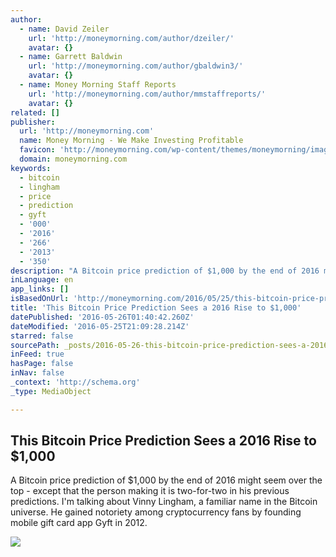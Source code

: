 ```yaml
---
author:
  - name: David Zeiler
    url: 'http://moneymorning.com/author/dzeiler/'
    avatar: {}
  - name: Garrett Baldwin
    url: 'http://moneymorning.com/author/gbaldwin3/'
    avatar: {}
  - name: Money Morning Staff Reports
    url: 'http://moneymorning.com/author/mmstaffreports/'
    avatar: {}
related: []
publisher:
  url: 'http://moneymorning.com'
  name: Money Morning - We Make Investing Profitable
  favicon: 'http://moneymorning.com/wp-content/themes/moneymorning/images/favicon.ico?e3e423'
  domain: moneymorning.com
keywords:
  - bitcoin
  - lingham
  - price
  - prediction
  - gyft
  - '000'
  - '2016'
  - '266'
  - '2013'
  - '350'
description: "A Bitcoin price prediction of $1,000 by the end of 2016 might seem over the top - except that the person making it is two-for-two in his previous predictions. I'm talking about Vinny Lingham, a familiar name in the Bitcoin universe. He gained notoriety among cryptocurrency fans by founding mobile gift card app Gyft in 2012."
inLanguage: en
app_links: []
isBasedOnUrl: 'http://moneymorning.com/2016/05/25/this-bitcoin-price-prediction-sees-a-2016-rise-to-1000/'
title: 'This Bitcoin Price Prediction Sees a 2016 Rise to $1,000'
datePublished: '2016-05-26T01:40:42.260Z'
dateModified: '2016-05-25T21:09:28.214Z'
starred: false
sourcePath: _posts/2016-05-26-this-bitcoin-price-prediction-sees-a-2016-rise-to-dollar1000.md
inFeed: true
hasPage: false
inNav: false
_context: 'http://schema.org'
_type: MediaObject

---
```

<article style=""><h1>This Bitcoin Price Prediction Sees a 2016 Rise to $1,000</h1><p>A Bitcoin price prediction of $1,000 by the end of 2016 might seem over the top - except that the person making it is two-for-two in his previous predictions. I'm talking about Vinny Lingham, a familiar name in the Bitcoin universe. He gained notoriety among cryptocurrency fans by founding mobile gift card app Gyft in 2012.</p><img src="http://moneymorning.com/wp-content/blogs.dir/1/files/2016/05/Will-the-Price-of-Bitcoin-Double.jpg" /></article>